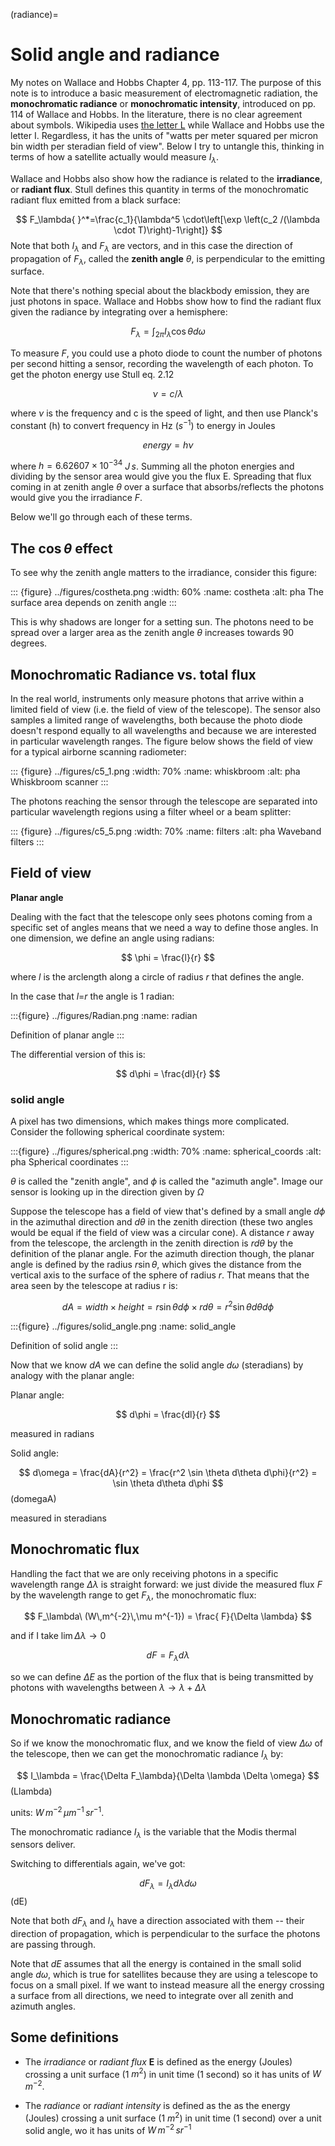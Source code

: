 (radiance)=

# Solid angle and radiance

My notes on Wallace and Hobbs Chapter 4, pp. 113-117.  The purpose of this note is to introduce a basic measurement of electromagnetic radiation, the **monochromatic radiance** or **monochromatic intensity**, introduced on pp. 114 of Wallace and Hobbs.   In the literature, there is no clear agreement about symbols.  Wikipedia uses [the letter L](https://en.wikipedia.org/wiki/Radiance) while Wallace and Hobbs use the letter I.   Regardless, it has the units of "watts per meter squared per micron bin width per steradian field of view".  Below I try to untangle this, thinking in terms of how a satellite actually would measure $I_\lambda$.

Wallace and Hobbs also show how the radiance is related to the **irradiance**, or **radiant flux**.   Stull defines this quantity in terms of the monochromatic radiant flux emitted from a black surface:

$$
F_\lambda{ }^*=\frac{c_1}{\lambda^5 \cdot\left[\exp \left(c_2 /(\lambda \cdot T)\right)-1\right]}
$$
Note that both $I_\lambda$ and $F_\lambda$ are vectors, and in this case the direction of propagation of $F_\lambda$, called the **zenith angle** $\theta$, is perpendicular to the emitting surface.

Note that there's nothing special about the blackbody emission, they are just photons in space.   Wallace and Hobbs show how to find the radiant flux given the radiance by integrating over a hemisphere:

$$
F_\lambda=\int_{2 \pi} I_\lambda \cos \theta d \omega
$$

To measure $F$, you could use a photo diode to count the number of
photons per second hitting a sensor, recording the wavelength of each
photon. To get the photon energy use Stull eq. 2.12

$$
\nu = c/\lambda
$$

where $\nu$ is the frequency and c is the speed of light, and then use
Planck's constant (h) to convert frequency in Hz ($s^{-1}$) to
energy in Joules

$$
energy = h \nu
$$

where $h=6.62607 \times 10^{-34}$ $J\,s$. Summing all
the photon energies and dividing by the sensor area would give you the
flux E.  Spreading that flux coming in at zenith angle $\theta$ over a surface that absorbs/reflects the photons would give you the irradiance  $F$.

Below we'll go through each of these terms.

## The $\cos \theta$ effect

To see why the zenith angle matters to the irradiance, consider this figure:

::: {figure} ../figures/costheta.png
:width: 60%
:name: costheta
:alt: pha
The surface area depends on zenith angle
:::

This is why shadows are longer for a setting sun.  The photons need to be spread over a larger area as the zenith angle $\theta$ increases towards 90 degrees.

## Monochromatic Radiance vs. total flux


In the real world, instruments only measure photons that arrive within a limited
field of view (i.e. the field of view of the telescope). The sensor also samples a limited
range of wavelengths, both because the photo diode doesn't respond
equally to all wavelengths and because we are interested in particular
wavelength ranges.  The figure below shows the field of view for a typical
airborne scanning radiometer:

::: {figure} ../figures/c5_1.png
:width: 70%
:name: whiskbroom
:alt: pha
Whiskbroom scanner
:::


The photons reaching the sensor through the telescope are separated into
particular wavelength regions using a filter wheel or a beam splitter:


::: {figure} ../figures/c5_5.png
:width: 70%
:name: filters
:alt: pha
Waveband filters
:::

## Field of view

**Planar angle**

Dealing with the fact that the telescope only sees photons coming from a
specific set of angles means that we need a way to define those angles.
In one dimension, we define an angle using radians:

$$
\phi = \frac{l}{r}
$$

where $l$ is the arclength along a circle of radius $r$ that
defines the angle.

In the case that $l$=$r$ the angle is 1 radian:

:::{figure} ../figures/Radian.png
:name: radian

Definition of planar angle
:::

The differential version of this is:

$$
d\phi = \frac{dl}{r}
$$

### solid angle

A pixel has two dimensions, which makes things more complicated.
Consider the following spherical coordinate system:

:::{figure} ../figures/spherical.png
:width: 70%
:name: spherical_coords
:alt: pha
Spherical coordinates
:::

$\theta$ is called the "zenith angle", and $\phi$ is called
the "azimuth angle". Image our sensor is looking up in the direction
given by $\Omega$

Suppose the telescope has a field of view that's defined by a small
angle $d\phi$ in the azimuthal direction and $d\theta$ in
the zenith direction (these two angles would be equal if the field of
view was a circular cone). A distance $r$ away from the telescope,
the arclength in the zenith direction is $r d\theta$ by the
definition of the planar angle. For the azimuth direction though, the
planar angle is defined by the radius $r \sin \theta$, which gives
the distance from the vertical axis to the surface of the sphere of
radius $r$. That means that the area seen by the telescope at
radius r is:

$$
dA = width \times height = r \sin \theta d\phi \times r d\theta = r^2  \sin \theta d\theta d \phi
$$

:::{figure} ../figures/solid_angle.png
:name: solid_angle

Definition of solid angle
:::

Now that we know $dA$ we can define the solid angle
$d\omega$ (steradians) by analogy with the planar angle:

Planar angle:

$$
d\phi = \frac{dl}{r}
$$

measured in radians

Solid angle:

$$
d\omega = \frac{dA}{r^2} = \frac{r^2 \sin \theta d\theta  d\phi}{r^2} = \sin \theta d\theta  d\phi
$$ (domegaA)

measured in steradians


## Monochromatic flux

Handling the fact that we are only receiving photons in a specific
wavelength range $\Delta \lambda$ is straight forward: we just
divide the measured flux $F$ by the wavelength range to get
$F_\lambda$, the monochromatic flux:

$$
F_\lambda\ (W\,m^{-2}\,\mu m^{-1}) = \frac{ F}{\Delta \lambda}
$$

and if I take $\lim{\Delta \lambda \to 0}$

$$
dF = F_\lambda d \lambda
$$

so we can define $\Delta E$ as the portion of the flux that
is being transmitted by photons with wavelengths between
$\lambda \to \lambda + \Delta \lambda$


## Monochromatic radiance

So if we know the monochromatic flux, and we know the
field of view $\Delta \omega$ of the telescope, then we can get
the monochromatic radiance $I_\lambda$ by:

$$
I_\lambda = \frac{\Delta F_\lambda}{\Delta \lambda \Delta \omega}
$$ (Llambda)

units: $W\,m^{-2}\,\mu m^{-1}\,sr^{-1}$.

The monochromatic radiance $I_\lambda$ is the variable that the
Modis thermal sensors deliver.

Switching to differentials again, we've got:

$$
dF_\lambda = I_\lambda d\lambda d\omega
$$ (dE)

Note that both $dF_\lambda$ and $I_\lambda$ have a direction
associated with them -- their direction of propagation, which is
perpendicular to the surface the photons are passing through.

Note that $dE$ assumes that all the energy is contained in the small solid
angle $d \omega$, which is true for satellites because they are using
a telescope to focus on a small pixel.  If we want to instead measure all the energy
crossing a surface from all directions, we need to integrate over all zenith and azimuth angles.

## Some definitions

* The *irradiance* or *radiant flux* **E** is defined as the energy
(Joules) crossing a unit surface (1 $m^2$) in unit time (1 second)
so it has units of $W\,m^{-2}$.

* The *radiance* or *radiant intensity* is defined as the as the energy
(Joules) crossing a unit surface (1 $m^2$) in unit time (1 second) over
a unit solid angle, wo it has units of $W\,m^{-2}\,sr^{-1}$
